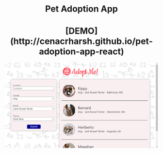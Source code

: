 <h1 align=center >Pet Adoption App</h1>

<h1 align=center> [DEMO](http://cenacrharsh.github.io/pet-adoption-app-react) </h1>

![ss](./ss.png)
